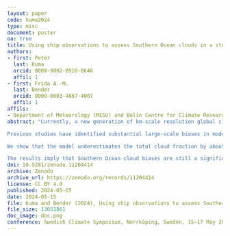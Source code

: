 ```yaml
---
layout: paper
code: kuma2024
type: misc
document: poster
oa: true
title: Using ship observations to assess Southern Ocean clouds in a storm-resolving general circulation model ICON
authors:
- first: Peter
  last: Kuma
  orcid: 0000-0002-0910-8646
  affil: 1
- first: Frida A.-M.
  last: Bender
  orcid: 0000-0003-4867-4007
  affil: 1
affils:
- Department of Meteorology (MISU) and Bolin Centre for Climate Research, Stockholm University, Stockholm, Sweden
abstract: "Currently, a new generation of km-scale resolution global climate models are in development as the forthcoming phase of climate modelling. One such model is a 5-km version of the Icosahedral Nonhydrostatic Weather and Climate Model (ICON) developed jointly by Deutscher Wetterdienst (DWD) and the Max-Planck-Institute for Meteorology (MPI-M). Because of the high resolution, most parametrisations, such as that of convection and clouds, can be avoided.

Previous studies have identified substantial large-scale biases in model clouds over the Southern Ocean, affecting sea surface temperature and the Earth's albedo overall. Our aim is to quantify how well the high-resolution ICON model is simulating clouds in this region, particularly in light of the fact that subgrid-scale clouds are not parametrised in this model. This region is mostly dominated by boundary layer clouds generated by shallow convection, and these are problematic to observe by spaceborne lidar and radars, which are affected by attenuation by overlapping and thick clouds and ground clutter, respectively. Therefore, we choose to use a large set of ship-based observations conducted with ceilometers and lidars on board of RV *Polarstern* and other voyages. Altogether, we analyse about 1500 days of data from 31 voyages and 1 sub-antarctic station covering diverse longitudes of the Southern Ocean. To achieve a like-for-like comparison with the model, we use a ground-based lidar simulator called the Automatic Lidar and Ceilometer Framework (ALCF). We contrast the results with the ECMWF Reanalysis 5 (ERA5) and the Modern-Era Retrospective analysis for Research and Applications, Version 2 (MERRA-2).

We show that the model underestimates the total cloud fraction by about 10%, with overestimation of cloud below 2 km, and underestimation of cloud above 2 km. The reanalyses also underestimate the total cloud fraction by about 20%. ERA5 overestimates cloud below 1 km but underestimates near-surface cloud or fog. In addition to lidar data, we compare radiosonde profiles acquired on the RV *Polarstern* voyages with ICON. Notably, the model exhibits smaller natural variability than observations, and its lifting condensation level tends to be higher. This might explain why cloud occurrence is peaking higher in the model (at 500 m) than in observations (at the surface).

The results imply that Southern Ocean cloud biases are still a significant issue in a km-scale resolution model, even though an improvement over the lower-resolution reanalyses is notable. More effort is needed to improve model cloud simulations in this fast-changing and understudied region. The advancement from convection and cloud parametrisation to cloud-resolving models might not solve this bias without an additional effort."
doi: 10.5281/zenodo.11204414
archive: Zenodo
archive_url: https://zenodo.org/records/11204414
license: CC BY 4.0
published: 2024-05-15
date: 2024-05-15
file: Kuma and Bender (2024), Using ship observations to assess Southern Ocean clouds in a storm-resolving general circulation model ICON.pdf
file_size: 13051861
doc_image: doc.png
conference: Swedish Climate Symposium, Norrköping, Sweden, 15–17 May 2024
---
```

